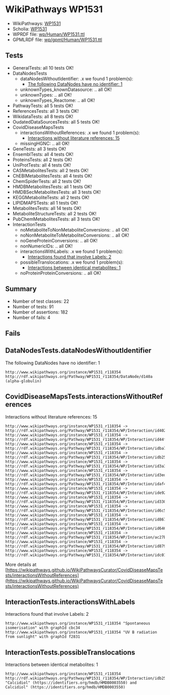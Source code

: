 # WikiPathways WP1531

* WikiPathways: [WP1531](https://identifiers.org/wikipathways:WP1531)
* Scholia: [WP1531](https://scholia.toolforge.org/wikipathways/WP1531)
* WPRDF file: [wp/Human/WP1531.ttl](../wp/Human/WP1531.ttl)
* GPMLRDF file: [wp/gpml/Human/WP1531.ttl](../wp/gpml/Human/WP1531.ttl)

## Tests
* GeneralTests: all 10 tests OK!
* DataNodesTests
    * dataNodesWithoutIdentifier: .x we found 1 problem(s):
        * [The following DataNodes have no identifier: 1](#d2d32fa0)
    * unknownTypes_knownDatasource: .. all OK!
    * unknownTypes: .. all OK!
    * unknownTypes_Reactome: .. all OK!
* PathwayTests: all 5 tests OK!
* ReferencesTests: all 3 tests OK!
* WikidataTests: all 8 tests OK!
* OudatedDataSourcesTests: all 5 tests OK!
* CovidDiseaseMapsTests
    * interactionsWithoutReferences: .x we found 1 problem(s):
        * [Interactions without literature references: 15](#9701cce6)
    * missingHGNC: .. all OK!
* GeneTests: all 3 tests OK!
* EnsemblTests: all 4 tests OK!
* ProteinsTests: all 2 tests OK!
* UniProtTests: all 4 tests OK!
* CASMetabolitesTests: all 2 tests OK!
* ChEBIMetabolitesTests: all 4 tests OK!
* ChemSpiderTests: all 2 tests OK!
* HMDBMetabolitesTests: all 1 tests OK!
* HMDBSecMetabolitesTests: all 3 tests OK!
* KEGGMetaboliteTests: all 2 tests OK!
* LIPIDMAPSTests: all 1 tests OK!
* MetabolitesTests: all 14 tests OK!
* MetaboliteStructureTests: all 2 tests OK!
* PubChemMetabolitesTests: all 3 tests OK!
* InteractionTests
    * noMetaboliteToNonMetaboliteConversions: .. all OK!
    * noNonMetaboliteToMetaboliteConversions: .. all OK!
    * noGeneProteinConversions: .. all OK!
    * nonNumericIDs: .. all OK!
    * interactionsWithLabels: .x we found 1 problem(s):
        * [Interactions found that involve Labels: 2](#630d2679)
    * possibleTranslocations: .x we found 1 problem(s):
        * [Interactions between identical metabolites: 1](#d59038c4)
    * noProteinProteinConversions: .. all OK!


## Summary

* Number of test classes: 22
* Number of tests: 91
* Number of assertions: 182
* Number of fails: 4

## Fails

<a name="d2d32fa0" />

## DataNodesTests.dataNodesWithoutIdentifier

The following DataNodes have no identifier: 1
```
http://www.wikipathways.org/instance/WP1531_r118354 http://rdf.wikipathways.org/Pathway/WP1531_r118354/DataNode/d140a (alpha-globulin)
```

<a name="9701cce6" />

## CovidDiseaseMapsTests.interactionsWithoutReferences

Interactions without literature references: 15
```
http://www.wikipathways.org/instance/WP1531_r118354 -> http://rdf.wikipathways.org/Pathway/WP1531_r118354/WP/Interaction/id402e7170
http://www.wikipathways.org/instance/WP1531_r118354 -> http://rdf.wikipathways.org/Pathway/WP1531_r118354/WP/Interaction/id44f7d0a6
http://www.wikipathways.org/instance/WP1531_r118354 -> http://rdf.wikipathways.org/Pathway/WP1531_r118354/WP/Interaction/idba7e735a
http://www.wikipathways.org/instance/WP1531_r118354 -> http://rdf.wikipathways.org/Pathway/WP1531_r118354/WP/Interaction/idb2536244
http://www.wikipathways.org/instance/WP1531_r118354 -> http://rdf.wikipathways.org/Pathway/WP1531_r118354/WP/Interaction/id3a3d310
http://www.wikipathways.org/instance/WP1531_r118354 -> http://rdf.wikipathways.org/Pathway/WP1531_r118354/WP/Interaction/id3edf95c8
http://www.wikipathways.org/instance/WP1531_r118354 -> http://rdf.wikipathways.org/Pathway/WP1531_r118354/WP/Interaction/idaf407315
http://www.wikipathways.org/instance/WP1531_r118354 -> http://rdf.wikipathways.org/Pathway/WP1531_r118354/WP/Interaction/ide926490f
http://www.wikipathways.org/instance/WP1531_r118354 -> http://rdf.wikipathways.org/Pathway/WP1531_r118354/WP/Interaction/id3306118f
http://www.wikipathways.org/instance/WP1531_r118354 -> http://rdf.wikipathways.org/Pathway/WP1531_r118354/WP/Interaction/id6c5af5d8
http://www.wikipathways.org/instance/WP1531_r118354 -> http://rdf.wikipathways.org/Pathway/WP1531_r118354/WP/Interaction/id867ef92
http://www.wikipathways.org/instance/WP1531_r118354 -> http://rdf.wikipathways.org/Pathway/WP1531_r118354/WP/Interaction/id646fbe27
http://www.wikipathways.org/instance/WP1531_r118354 -> http://rdf.wikipathways.org/Pathway/WP1531_r118354/WP/Interaction/ac27b
http://www.wikipathways.org/instance/WP1531_r118354 -> http://rdf.wikipathways.org/Pathway/WP1531_r118354/WP/Interaction/id879db83f
http://www.wikipathways.org/instance/WP1531_r118354 -> http://rdf.wikipathways.org/Pathway/WP1531_r118354/WP/Interaction/idc015bca4
```

More details at [https://wikipathways.github.io/WikiPathwaysCurator/CovidDiseaseMapsTests/interactionsWithoutReferences](https://wikipathways.github.io/WikiPathwaysCurator/CovidDiseaseMapsTests/interactionsWithoutReferences)

<a name="630d2679" />

## InteractionTests.interactionsWithLabels

Interactions found that involve Labels: 2
```
http://www.wikipathways.org/instance/WP1531_r118354 "Spontaneous isomerisation" with graphId cbc34
http://www.wikipathways.org/instance/WP1531_r118354 "UV B radiation from sunlight" with graphId f2831
```

<a name="d59038c4" />

## InteractionTests.possibleTranslocations

Interactions between identical metabolites: 1
```
http://www.wikipathways.org/instance/WP1531_r118354 http://rdf.wikipathways.org/Pathway/WP1531_r118354/WP/Interaction/idb2536244 "Calcidiol" (https://identifiers.org/hmdb/HMDB0003550) and 
Calcidiol" (https://identifiers.org/hmdb/HMDB0003550)
```

